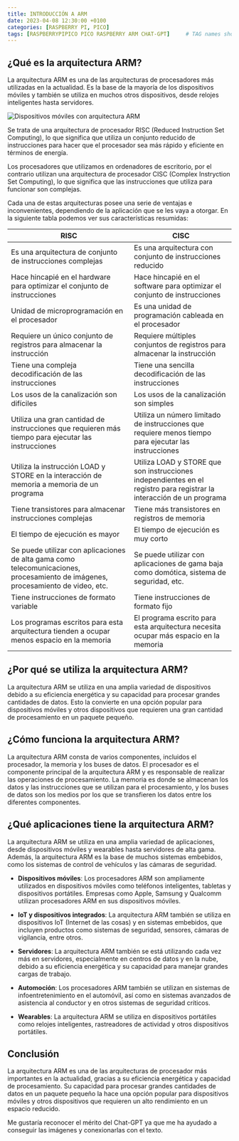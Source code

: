 ```yaml
---
title: INTRODUCCIÓN A ARM
date: 2023-04-08 12:30:00 +0100
categories: [RASPBERRY PI, PICO]
tags: [RASPBERRYPIPICO PICO RASPBERRY ARM CHAT-GPT]     # TAG names should always be lowercase
---
```


## ¿Qué es la arquitectura ARM?
La arquitectura ARM es una de las arquitecturas de procesadores más utilizadas en la actualidad. Es la base de la mayoría de los dispositivos móviles y también se utiliza en muchos otros dispositivos, desde relojes inteligentes hasta servidores.

![Dispositivos móviles con arquitectura ARM](https://www.muycomputer.com/wp-content/uploads/2016/02/ARM.jpg)

Se trata de una arquitectura de procesador RISC (Reduced Instruction Set Computing), lo que significa que utiliza un conjunto reducido de instrucciones para hacer que el procesador sea más rápido y eficiente en términos de energía.

Los procesadores que utilizamos en ordenadores de escritorio, por el contrario utilizan una arquitectura de procesador CISC (Complex Instryction Set Computing), lo que significa que las instrucciones que utiliza para funcionar son complejas.

Cada una de estas arquitecturas posee una serie de ventajas e inconvenientes, dependiendo de la aplicación que se les vaya a otorgar. En la siguiente tabla podemos ver sus características resumidas:

| RISC | CISC |
| ---- | ---- |
| Es una arquitectura de conjunto de instrucciones complejas | Es una arquitectura con conjunto de instrucciones reducido |
| Hace hincapié en el hardware para optimizar el conjunto de instrucciones | Hace hincapié en el software para optimizar el conjunto de instrucciones |
| Unidad de microprogramación en el procesador | Es una unidad de programación cableada en el procesador |
| Requiere un único conjunto de registros para almacenar la instrucción | Requiere múltiples conjuntos de registros para almacenar la instrucción |
| Tiene una compleja decodificación de las instrucciones | Tiene una sencilla decodificación de las instrucciones |
| Los usos de la canalización son difíciles | Los usos de la canalización son simples |
| Utiliza una gran cantidad de instrucciones que requieren más tiempo para ejecutar las instrucciones | Utiliza un número limitado de instrucciones que requiere menos tiempo para ejecutar las instrucciones |
| Utiliza la instrucción LOAD y STORE en la interacción de memoria a memoria de un programa | Utiliza LOAD y STORE que son instrucciones independientes en el registro para registrar la interacción de un programa |
| Tiene transistores para almacenar instrucciones complejas | Tiene más transistores en registros de memoria |
| El tiempo de ejecución es mayor | El tiempo de ejecución es muy corto |
| Se puede utilizar con aplicaciones de alta gama como telecomunicaciones, procesamiento de imágenes, procesamiento de video, etc. | Se puede utilizar con aplicaciones de gama baja como domótica, sistema de seguridad, etc. |
| Tiene instrucciones de formato variable | Tiene instrucciones de formato fijo |
| Los programas escritos para esta arquitectura tienden a ocupar menos espacio en la memoria | El programa escrito para esta arquitectura necesita ocupar más espacio en la memoria |

## ¿Por qué se utiliza la arquitectura ARM?
La arquitectura ARM se utiliza en una amplia variedad de dispositivos debido a su eficiencia energética y su capacidad para procesar grandes cantidades de datos. Esto la convierte en una opción popular para dispositivos móviles y otros dispositivos que requieren una gran cantidad de procesamiento en un paquete pequeño.

## ¿Cómo funciona la arquitectura ARM?
La arquitectura ARM consta de varios componentes, incluidos el procesador, la memoria y los buses de datos. El procesador es el componente principal de la arquitectura ARM y es responsable de realizar las operaciones de procesamiento. La memoria es donde se almacenan los datos y las instrucciones que se utilizan para el procesamiento, y los buses de datos son los medios por los que se transfieren los datos entre los diferentes componentes.

## ¿Qué aplicaciones tiene la arquitectura ARM?
La arquitectura ARM se utiliza en una amplia variedad de aplicaciones, desde dispositivos móviles y wearables hasta servidores de alta gama. Además, la arquitectura ARM es la base de muchos sistemas embebidos, como los sistemas de control de vehículos y las cámaras de seguridad.

- **Dispositivos móviles**: Los procesadores ARM son ampliamente utilizados en dispositivos móviles como teléfonos inteligentes, tabletas y dispositivos portátiles. Empresas como Apple, Samsung y Qualcomm utilizan procesadores ARM en sus dispositivos móviles.

- **IoT y dispositivos integrados**: La arquitectura ARM también se utiliza en dispositivos IoT (Internet de las cosas) y en sistemas embebidos, que incluyen productos como sistemas de seguridad, sensores, cámaras de vigilancia, entre otros.

- **Servidores**: La arquitectura ARM también se está utilizando cada vez más en servidores, especialmente en centros de datos y en la nube, debido a su eficiencia energética y su capacidad para manejar grandes cargas de trabajo.

- **Automoción**: Los procesadores ARM también se utilizan en sistemas de infoentretenimiento en el automóvil, así como en sistemas avanzados de asistencia al conductor y en otros sistemas de seguridad críticos.

- **Wearables**: La arquitectura ARM se utiliza en dispositivos portátiles como relojes inteligentes, rastreadores de actividad y otros dispositivos portátiles.

## Conclusión
La arquitectura ARM es una de las arquitecturas de procesador más importantes en la actualidad, gracias a su eficiencia energética y capacidad de procesamiento. Su capacidad para procesar grandes cantidades de datos en un paquete pequeño la hace una opción popular para dispositivos móviles y otros dispositivos que requieren un alto rendimiento en un espacio reducido.

Me gustaría reconocer el mérito del Chat-GPT ya que me ha ayudado a conseguir las imágenes y conexionarlas con el texto.